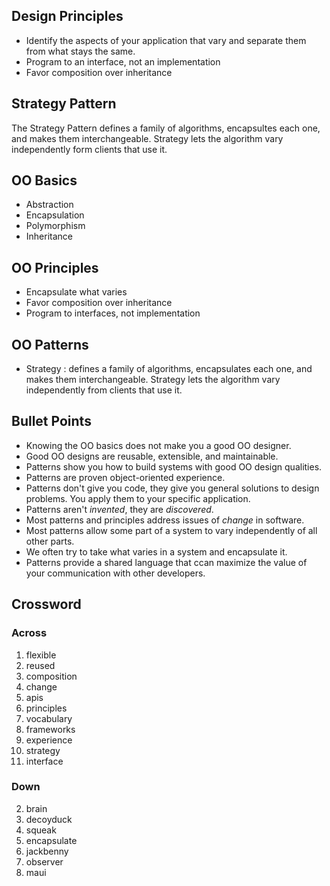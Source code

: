 ## Design Principles
- Identify the aspects of your application that vary and separate them from what stays the same.
- Program to an interface, not an implementation
- Favor composition over inheritance

## Strategy Pattern
The Strategy Pattern defines a family of algorithms, encapsultes each one, and makes them interchangeable.
Strategy lets the algorithm vary independently form clients that use it.

## OO Basics
- Abstraction
- Encapsulation
- Polymorphism
- Inheritance

## OO Principles
- Encapsulate what varies
- Favor composition over inheritance
- Program to interfaces, not implementation

## OO Patterns
- Strategy : defines a  family of algorithms, encapsulates each one, and makes them interchangeable. Strategy lets the algorithm vary independently from clients that use it.
  
## Bullet Points
- Knowing the OO basics does not make you a good OO designer.
- Good OO designs are reusable, extensible, and maintainable.
- Patterns show you how to build systems with good OO design qualities.
- Patterns are proven object-oriented experience.
- Patterns don't give you code, they give you general solutions to design problems. You apply them to your specific application. 
- Patterns aren't *invented*, they are *discovered*.
- Most patterns and principles address issues of *change* in software. 
- Most patterns allow some part of a system to vary independently of all other parts. 
- We often try to take what varies in a system and encapsulate it.
- Patterns provide a shared language that ccan maximize the value of your communication with other developers.

## Crossword
### Across
1. flexible
4. reused 
7. composition
8. change 
9. apis
10. principles
12. vocabulary
14. frameworks
15. experience
17. strategy  
18. interface
### Down
2. brain
3. decoyduck
5. squeak
6. encapsulate
11. jackbenny
13. observer
16. maui